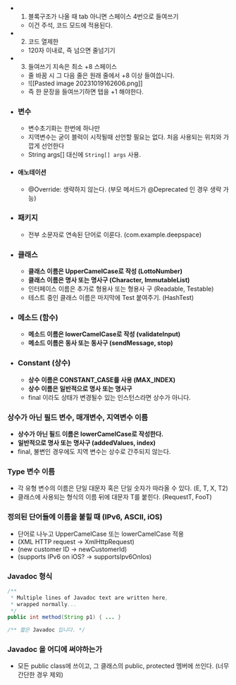 * 1. 블록구조가 나올 때 tab 아니면 스페이스 4번으로 들여쓰기
	* 이건 주석, 코드 모드에 적용된다.
* 2. 코드 열제한
	* 120자 이내로, 즉 넘으면 줄넘기기
* 3. 들여쓰기 지속은 최소 +8 스페이스
	* 줄 바꿈 시 그 다음 줄은 원래 줄에서 +8 이상 들여씁니다.
	* ![[Pasted image 20231019162606.png]]
	* 즉 한 문장을 들여쓰기하면 탭을 +1 해야한다.
* ### 변수
	* 변수초기화는 한번에 하나만
	* 지역변수는 굳이 블럭이 시작될때 선언할 필요는 없다. 처음 사용되는 위치와 가깝게 선언한다
	* String args[] 대신에 `String[] args` 사용.
* #### 애노테이션
	* @Override: 생략하지 않는다.  (부모 메서드가 @Deprecated 인 경우 생략 가능)
* ### 패키지
	* 전부 소문자로 연속된 단어로 이룬다. (com.example.deepspace)
* ### 클래스
	- **클래스 이름은 UpperCamelCase로 작성 (LottoNumber)**
	- **클래스 이름은 명사 또는 명사구 (Character, ImmutableList)**
	- 인터페이스 이름은 추가로 형용사 또는 형용사 구 (Readable, Testable)
	- 테스트 중인 클래스 이름은 마지막에 Test 붙여주기. (HashTest)
- ### 메소드 (함수)
	- **메소드 이름은 lowerCamelCase로 작성 (validateInput)**
	- **메소드 이름은 동사 또는 동사구 (sendMessage, stop)**

* ### Constant (상수)
	- **상수 이름은 CONSTANT_CASE를 사용 (MAX_INDEX)**
	- **상수 이름은 일반적으로 명사 또는 명사구**
	- final 이라도 상태가 변경될수 있는 인스턴스라면 상수가 아니다.

### 상수가 아닌 필드 변수, 매개변수, 지역변수 이름

- **상수가 아닌 필드 이름은 lowerCamelCase로 작성한다.**
- **일반적으로 명사 또는 명사구 (addedValues, index)**
- final, 불변인 경우에도 지역 변수는 상수로 간주되지 않는다.

### Type 변수 이름

- 각 유형 변수의 이름은 단일 대문자 혹은 단일 숫자가 따라올 수 있다. (E, T, X, T2)
- 클래스에 사용되는 형식의 이름 뒤에 대문자 T를 붙힌다. (RequestT, FooT)

### 정의된 단어들에 이름을 붙힐 때 (IPv6, ASCII, iOS)

- 단어로 나누고 UpperCamelCase 또는 lowerCamelCase 적용
- (XML HTTP request -> XmlHttpRequest)
- (new customer ID -> newCustomerId)
- (supports IPv6 on iOS? -> supportsIpv6OnIos)

### Javadoc 형식

```java
/**
 * Multiple lines of Javadoc text are written here,
 * wrapped normally...
 */
public int method(String p1) { ... }
```

```java
/** 짧은 Javadoc 입니다. */
```

### Javadoc 을 어디에 써야하는가

- 모든 public class에 쓰이고, 그 클래스의 public, protected 멤버에 쓰인다. (너무 간단한 경우 제외)
